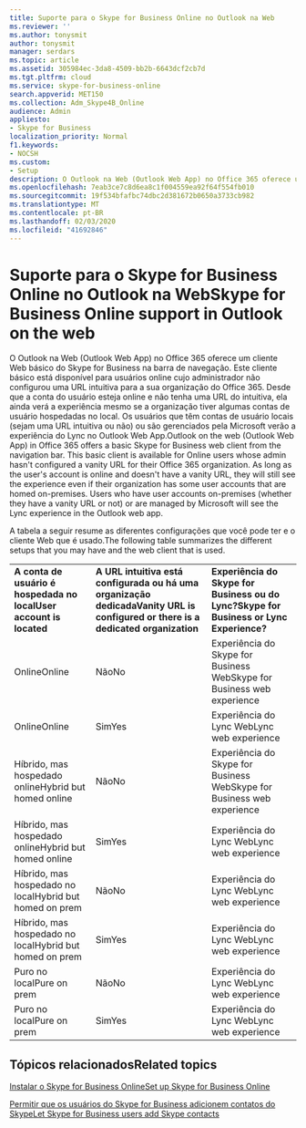 ```yaml
---
title: Suporte para o Skype for Business Online no Outlook na Web
ms.reviewer: ''
ms.author: tonysmit
author: tonysmit
manager: serdars
ms.topic: article
ms.assetid: 305984ec-3da8-4509-bb2b-6643dcf2cb7d
ms.tgt.pltfrm: cloud
ms.service: skype-for-business-online
search.appverid: MET150
ms.collection: Adm_Skype4B_Online
audience: Admin
appliesto:
- Skype for Business
localization_priority: Normal
f1.keywords:
- NOCSH
ms.custom:
- Setup
description: O Outlook na Web (Outlook Web App) no Office 365 oferece um cliente Web básico do Skype for Business na barra de navegação. Este cliente básico está disponível para usuários online cujo administrador não configurou uma URL intuitiva para a sua organização do Office 365. Desde que a conta do usuário esteja online e não tenha uma URL do intuitiva, ela ainda verá a experiência mesmo se a organização tiver algumas contas de usuário hospedadas no local. Os usuários que têm contas de usuário locais (sejam uma URL intuitiva ou não) ou são gerenciados pela Microsoft verão a experiência do Lync no Outlook Web App.
ms.openlocfilehash: 7eab3ce7c8d6ea8c1f004559ea92f64f554fb010
ms.sourcegitcommit: 19f534bfafbc74dbc2d381672b0650a3733cb982
ms.translationtype: MT
ms.contentlocale: pt-BR
ms.lasthandoff: 02/03/2020
ms.locfileid: "41692846"
---
```

# <a name="skype-for-business-online-support-in-outlook-on-the-web"></a><span data-ttu-id="76e1a-106">Suporte para o Skype for Business Online no Outlook na Web</span><span class="sxs-lookup"><span data-stu-id="76e1a-106">Skype for Business Online support in Outlook on the web</span></span>

<span data-ttu-id="76e1a-p102">O Outlook na Web (Outlook Web App) no Office 365 oferece um cliente Web básico do Skype for Business na barra de navegação. Este cliente básico está disponível para usuários online cujo administrador não configurou uma URL intuitiva para a sua organização do Office 365. Desde que a conta do usuário esteja online e não tenha uma URL do intuitiva, ela ainda verá a experiência mesmo se a organização tiver algumas contas de usuário hospedadas no local. Os usuários que têm contas de usuário locais (sejam uma URL intuitiva ou não) ou são gerenciados pela Microsoft verão a experiência do Lync no Outlook Web App.</span><span class="sxs-lookup"><span data-stu-id="76e1a-p102">Outlook on the web (Outlook Web App) in Office 365 offers a basic Skype for Business web client from the navigation bar. This basic client is available for Online users whose admin hasn't configured a vanity URL for their Office 365 organization. As long as the user's account is online and doesn't have a vanity URL, they will still see the experience even if their organization has some user accounts that are homed on-premises. Users who have user accounts on-premises (whether they have a vanity URL or not) or are managed by Microsoft will see the Lync experience in the Outlook web app.</span></span>
  
<span data-ttu-id="76e1a-111">A tabela a seguir resume as diferentes configurações que você pode ter e o cliente Web que é usado.</span><span class="sxs-lookup"><span data-stu-id="76e1a-111">The following table summarizes the different setups that you may have and the web client that is used.</span></span>
  
||||
|:-----|:-----|:-----|
|<span data-ttu-id="76e1a-112">**A conta de usuário é hospedada no local**</span><span class="sxs-lookup"><span data-stu-id="76e1a-112">**User account is located**</span></span> <br/> |<span data-ttu-id="76e1a-113">**A URL intuitiva está configurada ou há uma organização dedicada**</span><span class="sxs-lookup"><span data-stu-id="76e1a-113">**Vanity URL is configured or there is a dedicated organization**</span></span> <br/> |<span data-ttu-id="76e1a-114">**Experiência do Skype for Business ou do Lync?**</span><span class="sxs-lookup"><span data-stu-id="76e1a-114">**Skype for Business or Lync Experience?**</span></span> <br/> |
|<span data-ttu-id="76e1a-115">Online</span><span class="sxs-lookup"><span data-stu-id="76e1a-115">Online</span></span>  <br/> |<span data-ttu-id="76e1a-116">Não</span><span class="sxs-lookup"><span data-stu-id="76e1a-116">No</span></span>  <br/> |<span data-ttu-id="76e1a-117">Experiência do Skype for Business Web</span><span class="sxs-lookup"><span data-stu-id="76e1a-117">Skype for Business web experience</span></span>  <br/> |
|<span data-ttu-id="76e1a-118">Online</span><span class="sxs-lookup"><span data-stu-id="76e1a-118">Online</span></span>  <br/> |<span data-ttu-id="76e1a-119">Sim</span><span class="sxs-lookup"><span data-stu-id="76e1a-119">Yes</span></span>  <br/> |<span data-ttu-id="76e1a-120">Experiência do Lync Web</span><span class="sxs-lookup"><span data-stu-id="76e1a-120">Lync web experience</span></span>  <br/> |
|<span data-ttu-id="76e1a-121">Híbrido, mas hospedado online</span><span class="sxs-lookup"><span data-stu-id="76e1a-121">Hybrid but homed online</span></span>  <br/> |<span data-ttu-id="76e1a-122">Não</span><span class="sxs-lookup"><span data-stu-id="76e1a-122">No</span></span>  <br/> |<span data-ttu-id="76e1a-123">Experiência do Skype for Business Web</span><span class="sxs-lookup"><span data-stu-id="76e1a-123">Skype for Business web experience</span></span>  <br/> |
|<span data-ttu-id="76e1a-124">Híbrido, mas hospedado online</span><span class="sxs-lookup"><span data-stu-id="76e1a-124">Hybrid but homed online</span></span>  <br/> |<span data-ttu-id="76e1a-125">Sim</span><span class="sxs-lookup"><span data-stu-id="76e1a-125">Yes</span></span>  <br/> |<span data-ttu-id="76e1a-126">Experiência do Lync Web</span><span class="sxs-lookup"><span data-stu-id="76e1a-126">Lync web experience</span></span>  <br/> |
|<span data-ttu-id="76e1a-127">Híbrido, mas hospedado no local</span><span class="sxs-lookup"><span data-stu-id="76e1a-127">Hybrid but homed on prem</span></span>  <br/> |<span data-ttu-id="76e1a-128">Não</span><span class="sxs-lookup"><span data-stu-id="76e1a-128">No</span></span>  <br/> |<span data-ttu-id="76e1a-129">Experiência do Lync Web</span><span class="sxs-lookup"><span data-stu-id="76e1a-129">Lync web experience</span></span>  <br/> |
|<span data-ttu-id="76e1a-130">Híbrido, mas hospedado no local</span><span class="sxs-lookup"><span data-stu-id="76e1a-130">Hybrid but homed on prem</span></span>  <br/> |<span data-ttu-id="76e1a-131">Sim</span><span class="sxs-lookup"><span data-stu-id="76e1a-131">Yes</span></span>  <br/> |<span data-ttu-id="76e1a-132">Experiência do Lync Web</span><span class="sxs-lookup"><span data-stu-id="76e1a-132">Lync web experience</span></span>  <br/> |
|<span data-ttu-id="76e1a-133">Puro no local</span><span class="sxs-lookup"><span data-stu-id="76e1a-133">Pure on prem</span></span>  <br/> |<span data-ttu-id="76e1a-134">Não</span><span class="sxs-lookup"><span data-stu-id="76e1a-134">No</span></span>  <br/> |<span data-ttu-id="76e1a-135">Experiência do Lync Web</span><span class="sxs-lookup"><span data-stu-id="76e1a-135">Lync web experience</span></span>  <br/> |
|<span data-ttu-id="76e1a-136">Puro no local</span><span class="sxs-lookup"><span data-stu-id="76e1a-136">Pure on prem</span></span>  <br/> |<span data-ttu-id="76e1a-137">Sim</span><span class="sxs-lookup"><span data-stu-id="76e1a-137">Yes</span></span>  <br/> |<span data-ttu-id="76e1a-138">Experiência do Lync Web</span><span class="sxs-lookup"><span data-stu-id="76e1a-138">Lync web experience</span></span>  <br/> |
   

## <a name="related-topics"></a><span data-ttu-id="76e1a-139">Tópicos relacionados</span><span class="sxs-lookup"><span data-stu-id="76e1a-139">Related topics</span></span>
[<span data-ttu-id="76e1a-140">Instalar o Skype for Business Online</span><span class="sxs-lookup"><span data-stu-id="76e1a-140">Set up Skype for Business Online</span></span>](set-up-skype-for-business-online.md)

[<span data-ttu-id="76e1a-141">Permitir que os usuários do Skype for Business adicionem contatos do Skype</span><span class="sxs-lookup"><span data-stu-id="76e1a-141">Let Skype for Business users add Skype contacts</span></span>](let-skype-for-business-users-add-skype-contacts.md)

  
 
